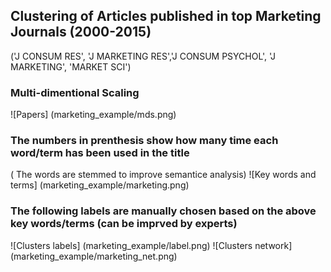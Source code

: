## Clustering of Articles published in top Marketing Journals (2000-2015)
('J CONSUM RES', 'J MARKETING RES','J CONSUM PSYCHOL', 'J MARKETING', 'MARKET SCI')

### Multi-dimentional Scaling
![Papers] (marketing_example/mds.png)

### The numbers in prenthesis show how many time each word/term has been used in the title
( The words are stemmed to improve semantice analysis)
![Key words and terms] (marketing_example/marketing.png)

### The following labels are manually chosen based on the above key words/terms (can be imprved by experts)
![Clusters labels] (marketing_example/label.png)
![Clusters network] (marketing_example/marketing_net.png)





